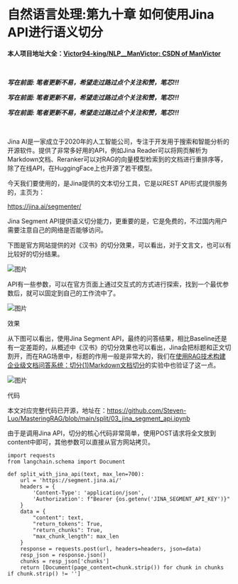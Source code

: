# 自然语言处理:第九十章 如何使用Jina API进行语义切分

**本人项目地址大全：[Victor94-king/NLP__ManVictor: CSDN of ManVictor](https://github.com/Victor94-king/NLP__ManVictor)**

<br />

***写在前面: 笔者更新不易，希望走过路过点个关注和赞，笔芯!!!***

***写在前面: 笔者更新不易，希望走过路过点个关注和赞，笔芯!!!***

***写在前面: 笔者更新不易，希望走过路过点个关注和赞，笔芯!!!***

<br />


Jina AI是一家成立于2020年的人工智能公司，专注于开发用于搜索和智能分析的开源软件。提供了非常多好用的API，例如Jina Reader可以将网页解析为Markdown文档、Reranker可以对RAG的向量模型检索到的文档进行重排序等，除了在线API，在HuggingFace上也开源了若干模型。

今天我们要使用的，是Jina提供的文本切分工具，它是以REST API形式提供服务的，主页为：

https://jina.ai/segmenter/

Jina Segment API提供语义切分能力，更重要的是，它是免费的，不过国内用户需要注意自己的网络是否能够访问。

下图是官方网站提供的对《汉书》的切分效果，可以看出，对于文言文，也可以有比较好的切分结果。

![图片](https://mmbiz.qpic.cn/mmbiz_png/pJvU3tDvPd8vgcicE9oOTH1cW8xvwGw0gWfxBNGxGzibcLeKmXNpNzcA5Kg6pUojRtEAarc6Wz1kOcTWJMX34e3A/640?wx_fmt=png&from=appmsg&tp=webp&wxfrom=5&wx_lazy=1&wx_co=1)

API有一些参数，可以在官方页面上通过交互式的方式进行探索，找到一个最优参数后，就可以固定到自己的工作流中了。

![图片](https://mmbiz.qpic.cn/mmbiz_png/pJvU3tDvPd8vgcicE9oOTH1cW8xvwGw0g7ABMq5Z8E8MFJZgY5mhTllHjZSzjtIhsIPt4FJMPm6kM7km0vMicmWw/640?wx_fmt=png&from=appmsg&tp=webp&wxfrom=5&wx_lazy=1&wx_co=1)

效果

从下图可以看出，使用Jina Segment API，最终的问答结果，相比Baseline还是有一定差距的，从概述中《汉书》的切分效果也可以看出，Jina会把标题和正文切割开，而在RAG场景中，标题的作用一般是非常大的，我们在[使用RAG技术构建企业级文档问答系统：切分(1)Markdown文档切分](https://mp.weixin.qq.com/s?__biz=MjM5NTQ3NTg4MQ==&mid=2257497098&idx=1&sn=519c8dccd59f6b5162ba11774022248f&scene=21#wechat_redirect)的实验中也验证了这一点。

![图片](https://mmbiz.qpic.cn/mmbiz_png/pJvU3tDvPd8vgcicE9oOTH1cW8xvwGw0gZTC5bbdXJxOoWa8u30ar0XUmSyxFbnOMyfuIw9YQ1as5634b6DS6wQ/640?wx_fmt=png&from=appmsg&tp=webp&wxfrom=5&wx_lazy=1&wx_co=1)

代码

本文对应完整代码已开源，地址在：https://github.com/Steven-Luo/MasteringRAG/blob/main/split/03_jina_segment_api.ipynb

由于是调用Jina API，切分的核心代码非常简单，使用POST请求将全文放到content中即可，其他参数可以直接从官方网站拷贝。

```
import requests
from langchain.schema import Document

def split_with_jina_api(text, max_len=700):
    url = 'https://segment.jina.ai/'
    headers = {
        'Content-Type': 'application/json',
        'Authorization': f"Bearer {os.getenv('JINA_SEGMENT_API_KEY')}"
    }
    data = {
        "content": text,
        "return_tokens": True,
        "return_chunks": True,
        "max_chunk_length": max_len
    }
    response = requests.post(url, headers=headers, json=data)
    resp_json = response.json()
    chunks = resp_json['chunks']
    return [Document(page_content=chunk.strip()) for chunk in chunks if chunk.strip() != '']
```
